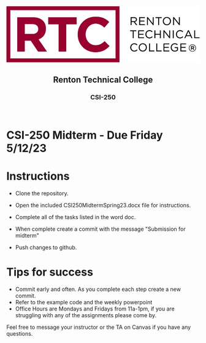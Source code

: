 <div align="center">  
    <img src="Images/logo.jpg" alt="Logo">
    <h2>Renton Technical College</h2>
    <h3>CSI-250</h3>
</div>
<br>

# CSI-250 Midterm - Due Friday 5/12/23

# Instructions

- Clone the repository.

- Open the included CSI250MidtermSpring23.docx file for instructions.

- Complete all of the tasks listed in the word doc.

- When complete create a commit with the message "Submission for midterm"

- Push changes to github.

# Tips for success
- Commit early and often. As you complete each step create a new commit.
- Refer to the example code and the weekly powerpoint
- Office Hours are Mondays and Fridays from 11a-1pm, if you are struggling with any of the assignments please come by.


Feel free to message your instructor or the TA on Canvas if you have any questions.

